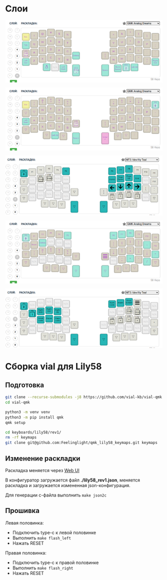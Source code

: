 # Слои

![](keyboards/lily58/keymaps/druotoni/images/0.png)

![](keyboards/lily58/keymaps/druotoni/images/1.png)

![](keyboards/lily58/keymaps/druotoni/images/2.png)

![](keyboards/lily58/keymaps/druotoni/images/3.png)

![](keyboards/lily58/keymaps/druotoni/images/4.png)

# Сборка vial для Lily58

## Подготовка

```bash
git clone --recurse-submodules -j8 https://github.com/vial-kb/vial-qmk
cd vial-qmk
```

```bash
python3 -m venv venv
python3 -m pip install qmk
qmk setup
```

```bash
cd keyboards/lily58/rev1/
rm -rf keymaps
git clone git@github.com:Feelinglight/qmk_lily58_keymaps.git keymaps
```

## Изменение раскладки

Раскладка меняется через [Web UI](https://config.qmk.fm/#/lily58/rev1/LAYOUT)

В конфигуратор загружается файл **./lily58_rev1.json**, меняется раскладка и загружается
измененная json-конфигурация.

Для генерации c-файла выполнить ``make json2c``


## Прошивка

Левая половинка:

- Подключить type-c к левой половинке
- Выполнить ``make flash_left``
- Нажать RESET

Правая половинка:

- Подключить type-c к правой половинке
- Выполнить ``make flash_right``
- Нажать RESET



